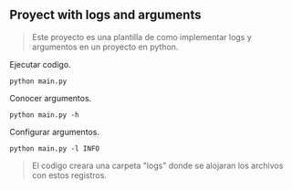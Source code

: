 ## Proyect with logs and arguments

> Este proyecto es una plantilla de como implementar logs y argumentos en un proyecto en python.

Ejecutar codigo.
```
python main.py
```

Conocer argumentos.
```
python main.py -h
```

Configurar argumentos.
```
python main.py -l INFO
```

> El codigo creara una carpeta "logs" donde se alojaran los archivos con estos registros.

